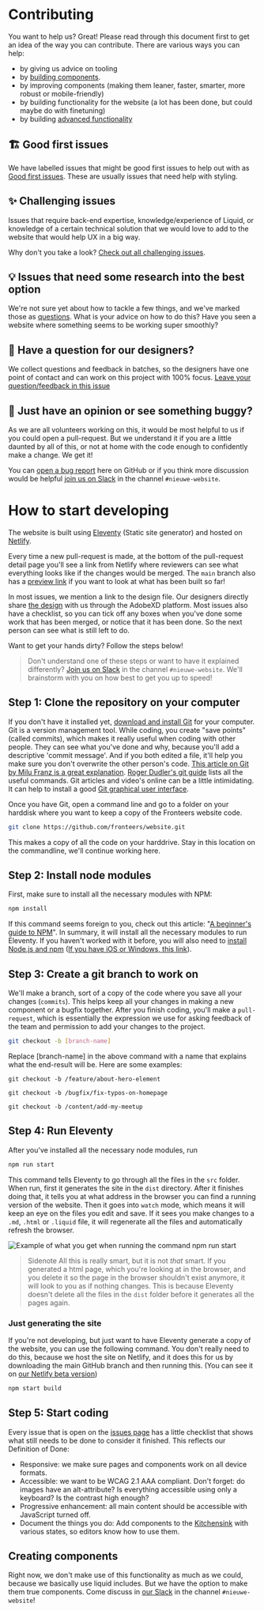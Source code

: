 # Contributing

You want to help us? Great! Please read through this document first to get an idea of the way you can contribute. There are various ways you can help:

- by giving us advice on tooling
- by  [building components](https://github.com/fronteers/website/issues?q=is%3Aissue+component+is%3Aopen).
- by improving components (making them leaner, faster, smarter, more robust or mobile-friendly)
- by building functionality for the website (a lot has been done, but could maybe do with finetuning)
- by building [advanced functionality](https://github.com/fronteers/website/issues?q=is%3Aissue+is%3Aopen+label%3Achallenge)

## 🏗 Good first issues

We have labelled issues that might be good first issues to help out with as [Good first issues](https://github.com/fronteers/website/issues?q=is%3Aissue+is%3Aopen+label%3A%22good+first+issue%22).
These are usually issues that need help with styling. 

## ✨ Challenging issues

Issues that require back-end expertise, knowledge/experience of Liquid, or knowledge of a certain technical solution that we would love to add to the website that would help UX in a big way.

Why don't you take a look? [Check out all challenging issues](https://github.com/fronteers/website/issues?q=is%3Aissue+is%3Aopen+label%3Achallenge).

## 💡 Issues that need some research into the best option

We're not sure yet about how to tackle a few things, and we've marked those as [questions](https://github.com/fronteers/website/issues?q=is%3Aissue+is%3Aopen+label%3Aquestion). What is your advice on how to do this? Have you seen a website where something seems to be working super smoothly? 

## 🤔 Have a question for our designers?

We collect questions and feedback in batches, so the designers have one point of contact and can work on this project with 100% focus. [Leave your question/feedback in this issue](https://github.com/fronteers/website/issues/79)

## 🐛 Just have an opinion or see something buggy?

As we are all volunteers working on this, it would be most helpful to us if you could open a pull-request. But we understand it if you are a little daunted by all of this, or not at home with the code enough to confidently make a change. We get it!

You can [open a bug report](https://github.com/fronteers/website/issues/new?assignees=&labels=&template=bug_report.md&title=🐛) here on GitHub
or if you think more discussion would be helpful [join us on Slack](https://fronteers-slack.herokuapp.com/) in the channel `#nieuwe-website`.

# How to start developing

The website is built using [Eleventy](https://www.11ty.dev/) (Static site generator) and hosted on [Netlify](https://www.netlify.com/). 

Every time a new pull-request is made, at the bottom of the pull-request detail page you'll see a link from Netlify where reviewers can see what everything looks like if the changes would be merged. The `main` branch also has a [preview link](https://fronteers-beta.netlify.app/) if you want to look at what has been built so far!

In most issues, we mention a link to the design file. Our designers directly share [the design](https://xd.adobe.com/view/bd533314-bf05-4cbe-b634-499f8f25dbbc-e800/grid) with us through the AdobeXD platform. 
Most issues also have a checklist, so you can tick off any boxes when you've done some work that has been merged, or notice that it has been done. So the next person can see what is still left to do.

Want to get your hands dirty? Follow the steps below!

> Don't understand one of these steps or want to have it explained differently? [Join us on Slack](https://fronteers-slack.herokuapp.com/) in the channel `#nieuwe-website`. We'll brainstorm with you on how best to get you up to speed! 

## Step 1: Clone the repository on your computer

If you don't have it installed yet, [download and install Git](https://git-scm.com/downloads) for your computer.
Git is a version management tool. While coding, you create "save points" (called commits), which makes it really useful when coding with other people. They can see what you've done and why, because you'll add a descriptive 'commit message'. And if you both edited a file, it'll help you make sure you don't overwrite the other person's code. [This article on Git by Milu Franz is a great explanation](https://dev.to/milu_franz/git-explained-the-basics-igc). [Roger Dudler's git guide](https://rogerdudler.github.io/git-guide/) lists all the useful commands.
Git articles and video's online can be a little intimidating. It can help to install a good [Git graphical user interface](https://git-scm.com/downloads/guis).

Once you have Git, open a command line and go to a folder on your harddisk where you want to keep a copy of the Fronteers website code.

```bash
git clone https://github.com/fronteers/website.git
```

This makes a copy of all the code on your harddrive. Stay in this location on the commandline, we'll continue working here.

## Step 2: Install node modules

First, make sure to install all the necessary modules with NPM:

```bash
npm install
```

If this command seems foreign to you, check out this article: "[A beginner's guide to NPM](https://www.stackchief.com/tutorials/A%20Beginner%27s%20Guide%20to%20NPM)". In summary, it will install all the necessary modules to run Eleventy.
If you haven't worked with it before, you will also need to [install Node.js and npm](https://docs.npmjs.com/downloading-and-installing-node-js-and-npm#using-a-node-installer-to-install-nodejs-and-npm) ([If you have iOS or Windows, this link](https://nodejs.org/en/download/)).

## Step 3: Create a git branch to work on

We'll make a branch, sort of a copy of the code where you save all your changes (`commits`). This helps keep all your changes in making a new component or a bugfix together. After you finish coding, you'll make a `pull-request`, which is essentially the expression we use for asking feedback of the team and permission to add your changes to the project.

```bash
git checkout -b [branch-name]
```

Replace [branch-name] in the above command with a name that explains what the end-result will be. Here are some examples:
```
git checkout -b /feature/about-hero-element

git checkout -b /bugfix/fix-typos-on-homepage

git checkout -b /content/add-my-meetup
``` 

## Step 4: Run Eleventy

After you've installed all the necessary node modules, run

```bash
npm run start
```

This command tells Eleventy to go through all the files in the `src` folder. When run, first it generates the site in the `dist` directory. After it finishes doing that, it tells you at what address in the browser you can find a running version of the website. Then it goes into `watch` mode, which means it will keep an eye on the files you edit and save. If it sees you make changes to a `.md`, `.html` or `.liquid` file, it will regenerate all the files and automatically refresh the browser.

![Example of what you get when running the command npm run start](https://github.com/fronteers/website/blob/main/docs/afterrunningnpmstart.png?raw=true)

> Sidenote
> All this is really smart, but it is not _that_ smart. If you generated a html page, which you're looking at in the browser, and you delete it so the page in the browser shouldn't exist anymore, it will look to you as if nothing changes. This is because Eleventy doesn't delete all the files in the `dist` folder before it generates all the pages again. 

### Just generating the site

If you're not developing, but just want to have Eleventy generate a copy of the website, you can use the following command. 
You don't really need to do this, because we host the site on Netlify, and it does this for us by downloading the main GitHub branch and then running this. (You can see it on [our Netlify beta version](https://fronteers-beta.netlify.app/))

```bash
npm start build
```

## Step 5: Start coding

Every issue that is open on the [issues page](https://github.com/fronteers/website/issues) has a little checklist that shows what still needs to be done to consider it finished. This reflects our Definition of Done:

- Responsive: we make sure pages and components work on all device formats.
- Accessible: we want to be WCAG 2.1 AAA compliant. Don't forget: do images have an alt-attribute? Is everything accessible using only a keyboard? Is the contrast high enough?
- Progressive enhancement: all main content should be accessible with JavaScript turned off.
- Document the things you do: Add components to the [Kitchensink](https://fronteers-beta.netlify.app/nl/kitchensink/) with various states, so editors know how to use them.

## Creating components

Right now, we don't make use of this functionality as much as we could, because we basically use liquid includes. But we have the option to make them true components. Come discuss in [our Slack](https://fronteers-slack.herokuapp.com/) in the channel `#nieuwe-website`!
